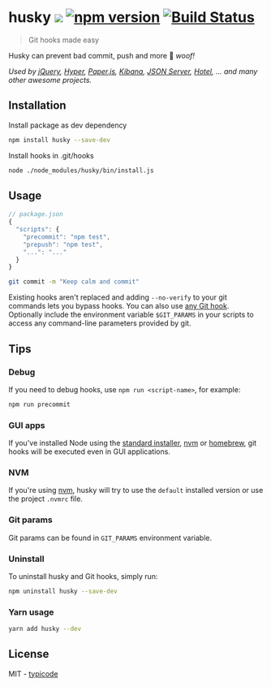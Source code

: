 # husky [![](http://img.shields.io/npm/dm/husky.svg?style=flat)](https://www.npmjs.org/package/husky) [![npm version](https://badge.fury.io/js/husky.svg)](http://badge.fury.io/js/husky) [![Build Status](https://travis-ci.org/typicode/husky.svg?branch=master)](https://travis-ci.org/typicode/husky)

> Git hooks made easy

Husky can prevent bad commit, push and more :dog: _woof!_

_Used by [jQuery](https://github.com/jquery/jquery), [Hyper](https://github.com/zeit/hyper), [Paper.js](https://github.com/paperjs/paper.js), [Kibana](https://github.com/elastic/kibana), [JSON Server](https://github.com/typicode/json-server), [Hotel](https://github.com/typicode/hotel), ... and many other awesome projects._

## Installation

Install package as dev dependency

```sh
npm install husky --save-dev
```

Install hooks in .git/hooks

```sh
node ./node_modules/husky/bin/install.js
```

## Usage

```javascript
// package.json
{
  "scripts": {
    "precommit": "npm test",
    "prepush": "npm test",
    "...": "..."
  }
}
```

```bash
git commit -m "Keep calm and commit"
```

Existing hooks aren't replaced and adding `--no-verify` to your git commands lets you bypass hooks. You can also use [any Git hook](HOOKS.md).  Optionally include the environment variable `$GIT_PARAMS` in your scripts to access any command-line parameters provided by git.

## Tips

### Debug

If you need to debug hooks, use `npm run <script-name>`, for example:

```bash
npm run precommit
```

### GUI apps

If you've installed Node using the [standard installer](https://nodejs.org/en/), [nvm](https://github.com/creationix/nvm) or [homebrew](http://brew.sh/), git hooks will be executed even in GUI applications.

### NVM

If you're using [nvm](https://github.com/creationix/nvm), husky will try to use the `default` installed version or use the project `.nvmrc` file.

### Git params

Git params can be found in `GIT_PARAMS` environment variable.

### Uninstall

To uninstall husky and Git hooks, simply run:

```bash
npm uninstall husky --save-dev
```

### Yarn usage

```sh
yarn add husky --dev
```

## License

MIT - [typicode](https://github.com/typicode)
